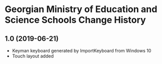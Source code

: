 Georgian Ministry of Education and Science Schools Change History
====================

1.0 (2019-06-21)
----------------
* Keyman keyboard generated by ImportKeyboard from Windows 10 
* Touch layout added
